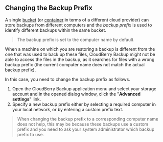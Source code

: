 ## Changing the Backup Prefix

A single [bucket](https://docs.aws.amazon.com/AmazonS3/latest/dev/UsingBucket.html) \(or [container](https://cloud.google.com/containers/) in terms of a different cloud provider\) can store backups from different computers and the _backup prefix_ is used to identify different backups within the same bucket.

> The backup prefix is set to the computer name by default.

When a machine on which you are restoring a backup is different from the one that was used to back up these files, CloudBerry Backup might not be able to access the files in the backup, as it searches for files with a wrong backup prefix \(the current computer name does not match the actual backup prefix\).

In this case, you need to change the backup prefix as follows.

1. Open the CloudBerry Backup application menu and select your storage account and in the opened dialog window, click the "**Advanced settings**" link.
2. Specify a new backup prefix either by selecting a required computer in your local network, or by entering a custom prefix text.

> When changing the backup prefix to a corresponding computer name does not help, this may be because these backups use a custom prefix and you need to ask your system administrator which backup prefix to use.



